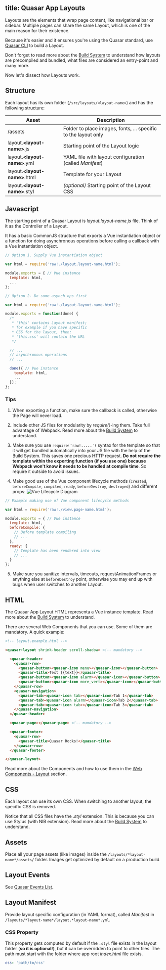 title: Quasar App Layouts
---

Layouts are the elements that wrap page content, like navigational bar or sidebar. Multiple pages can share the same Layout, which is one of the main reason for their existence.

Because it's easier and it ensures you're using the Quasar standard, use [Quasar CLI](/guide/cli-commands.html#Layouts) to build a Layout.

Don't forget to read more about the [Build System](/guide/quasar-build-system.html) to understand how layouts are precompiled and bundled, what files are considered an entry-point and many more.

Now let's dissect how Layouts work.

## Structure
Each layout has its own folder (`/src/layouts/<layout-name>`) and has the following structure:

| Asset | Description |
| --- | --- |
| /assets | Folder to place images, fonts, ... specific to the layout only |
| layout.**&lt;layout-name&gt;**.js | Starting point of the Layout logic |
| layout.**&lt;layout-name&gt;**.yml | YAML file with layout configuration (called *Manifest*) |
| layout.**&lt;layout-name&gt;**.html | Template for your Layout |
| layout.**&lt;layout-name&gt;**.styl | *(optional)* Starting point of the Layout CSS |

## Javascript
The starting point of a Quasar Layout is *layout.layout-name.js* file. Think of it as the Controller of a Layout.

It has a basic CommonJS structure that exports a Vue instantiation object or a function for doing asynchronous operations before calling a callback with a Vue instantiation object.

``` js
// Option 1. Supply Vue instantiation object

var html = require('raw!./layout.layout-name.html');

module.exports = { // Vue instance
  template: html,
  ...
};
```

``` js
// Option 2. Do some asynch ops first

var html = require('raw!./layout.layout-name.html');

module.exports = function(done) {
  /*
   * 'this' contains Layout manifest;
   * for example if you have specific
   * CSS for the layout, then:
   * 'this.css' will contain the URL
   */

  // ...
  // asynchronous operations
  // ...

  done({ // Vue instance
    template: html,
    ...
  });
};
```

### Tips

1. When exporting a function, make sure the callback is called, otherwise the Page will never load.

2. Include other JS files for modularity by *require()*-ing them. Take full advantage of Webpack.
Read more about the [Build System](/guide/quasar-build-system.html) to understand.

3. Make sure you use `require('raw!.....')` syntax for the template so that it will get bundled automatically into your JS file with the help of the Build System. This saves one precious HTTP request. **Do not require the template within the exporting function (if you use one) because Webpack won't know it needs to be handled at compile time**. So require it outside to avoid issues.

4. Make good use of the Vue component lifecycle methods (`created`, `beforeCompile`, `compiled`, `ready`, `beforeDestroy`, `destroyed`) and different props:
![Vue Lifecycle Diagram](/images/vue-lifecycle.png "Vue Lifecycle Diagram")
``` js
// Example making use of Vue component lifecycle methods

var html = require('raw!./view.page-name.html');

module.exports = { // Vue instance
  template: html,
  beforeCompile: {
    // Before template compiling
    // ...
  },
  ready: {
    // Template has been rendered into view
    // ...
  }
};
```

5. Make sure you sanitize intervals, timeouts, requestAnimationFrames or anything else at `beforeDestroy` point, otherwise you may end up with bugs when user switches to another Layout.

## HTML
The Quasar App Layout HTML representa a Vue instance template. Read more about the [Build System](/guide/quasar-build-system.html#HTML_Files) to understand.

There are several Web Components that you can use. Some of them are mandatory. A quick example:

``` html
<!-- layout.example.html -->

<quasar-layout shrink-header scroll-shadow> <!-- mandatory -->

  <quasar-header>
    <quasar-row>
      <quasar-button><quasar-icon menu></quasar-icon></quasar-button>
      <quasar-title>Text {{text}}</quasar-title>
      <quasar-button><quasar-icon alarm></quasar-icon></quasar-button>
      <quasar-button><quasar-icon more_vert></quasar-icon></quasar-button>
    </quasar-row>
    <quasar-navigation>
      <quasar-tab><quasar-icon tab></quasar-icon>Tab 1</quasar-tab>
      <quasar-tab><quasar-icon alarm></quasar-icon>Tab 2</quasar-tab>
      <quasar-tab><quasar-icon tab></quasar-icon>Tab 3</quasar-tab>
    </quasar-navigation>
  </quasar-header>

  <quasar-page></quasar-page> <!-- mandatory -->

  <quasar-footer>
    <quasar-row>
      <quasar-title>Quasar Rocks!</quasar-title>
    </quasar-row>
  </quasar-footer>

</quasar-layout>
```

Read more about the Components and how to use them in the [Web Components - Layout](/api/web-components-layout.html) section.

## CSS
Each layout can use its own CSS. When switching to another layout, the specific CSS is removed.

Notice that all CSS files have the *.styl* extension. This is because you can use Stylus (with NIB extension). Read more about the [Build System](/guide/quasar-build-system.html) to understand.

## Assets
Place all your page assets (like images) inside the `/layouts/*layout-name*/assets/` folder.
Images get optimized by default on a production build.

## Layout Events
See [Quasar Events List](/guide/quasar-events-list.html#Layout_Events).

## Layout Manifest
Provide layout specific configuration (in YAML format), called *Manifest* in `/layouts/*layout-name*/layout.*layout-name*.yml`.

### CSS Property
This property gets computed by default if the `.styl` file exists in the layout folder (**so it is optional!**), but it can be overridden to point to other files. The path must start with the folder where app root *index.html* file exists.
``` yaml
css: 'path/to/css'
```
